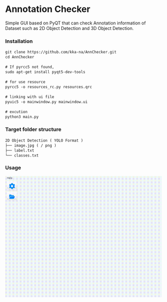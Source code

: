 # Annotation Checker

Simple GUI based on PyQT that can check Annotation information of Dataset such as 2D Object Detection and 3D Object Detection.

### Installation

```
git clone https://github.com/kka-na/AnnChecker.git
cd AnnChecker

# If pyrcc5 not found,
sudo apt-get install pyqt5-dev-tools

# for use resource
pyrcc5 -o resources_rc.py resources.qrc 

# linking with ui file
pyuic5 -o mainwindow.py mainwindow.ui

# excution
python3 main.py
```

### Target folder structure
    2D Object Detection ( YOLO Format )
    ├── image.jpg ( / png )
    ├── label.txt 
    └── classes.txt 


### Usage

<p align="center">
  <img width="800" src="/documentation/test_init.gif"/>
</p>

